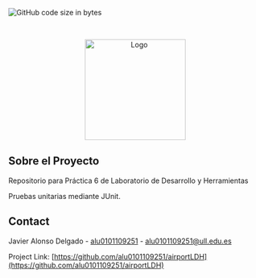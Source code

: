 <!-- SHIELDS -->
![GitHub code size in bytes](https://img.shields.io/github/languages/code-size/alu0101109251/airportLDH)


<!-- PROJECT LOGO -->
<br />
<p align="center">
  <a href="https://ull.es">
    <img src="https://pbs.twimg.com/profile_images/1265935346669367299/P-NSHhQv_400x400.jpg" alt="Logo" height="200" width="200">
  </a>
</p>

<!-- ABOUT -->
## Sobre el Proyecto
Repositorio para Práctica 6 de Laboratorio de Desarrollo y Herramientas

Pruebas unitarias mediante JUnit.

<!-- CONTACT -->
## Contact

Javier Alonso Delgado - [alu0101109251](https://github.com/alu0101109251) - alu0101109251@ull.edu.es

Project Link: [https://github.com/alu0101109251/airportLDH](https://github.com/alu0101109251/airportLDH)
